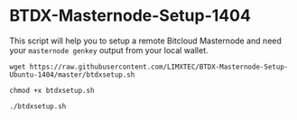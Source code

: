 # BTDX-Masternode-Setup-1404
This script will help you to setup a remote Bitcloud Masternode and need 
your `masternode genkey` output from your local wallet.

`wget https://raw.githubusercontent.com/LIMXTEC/BTDX-Masternode-Setup-Ubuntu-1404/master/btdxsetup.sh`

`chmod +x btdxsetup.sh`

`./btdxsetup.sh`
